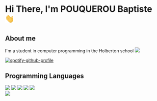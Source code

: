 <h1>Hi There, I'm POUQUEROU Baptiste <img  src="https://raw.githubusercontent.com/ABSphreak/ABSphreak/master/gifs/Hi.gif" width="30px"></h1>
<h2> About me </h2>
I'm a student in computer programming in the Holberton school <img src="https://github.com/ghinzuka/ghinzuka/assets/102736316/f6acd5ec-bbdf-4f68-9dc3-cb3a50a0e2ef" width="50px">


[![spotify-github-profile](https://spotify-github-profile.kittinanx.com/api/view?uid=pouqba&cover_image=true&theme=default&show_offline=false&background_color=121212&interchange=false&bar_color=53b14f&bar_color_cover=false)](https://spotify-github-profile.kittinanx.com/api/view?uid=pouqba&redirect=true)

## Programming Languages
<img src = 'https://github.com/MarikIshtar007/MarikIshtar007/blob/master/images/c-original.svg' width='30'/> <img src = 'https://github.com/MarikIshtar007/MarikIshtar007/blob/master/images/python2.png' height='30'/>  <img src = 'https://github.com/MarikIshtar007/MarikIshtar007/blob/master/images/html.svg' width='30'/>   <img src = 'https://github.com/MarikIshtar007/MarikIshtar007/blob/master/images/css.svg' width='30'/> <img src = 'https://github.com/MarikIshtar007/MarikIshtar007/blob/master/images/js.svg' width='30'/>  
 <img src = 'https://github.com/MarikIshtar007/MarikIshtar007/blob/master/images/sql.svg' width='30'/> 
